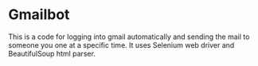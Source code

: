 # Gmailbot
This is a code for logging into gmail automatically and sending the mail to someone you one at a specific time.
It uses Selenium web driver and BeautifulSoup html parser.
